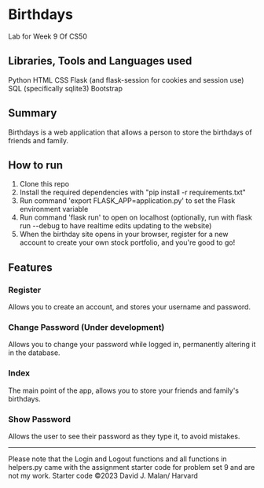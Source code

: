 # Birthdays
Lab for Week 9 Of CS50

## Libraries, Tools and Languages used
Python
HTML
CSS
Flask (and flask-session for cookies and session use)
SQL (specifically sqlite3)
Bootstrap

## Summary
Birthdays is a web application that allows a person to store the birthdays of friends and family. 

## How to run
1. Clone this repo
2. Install the required dependencies with "pip install -r requirements.txt"
3. Run command 'export FLASK_APP=application.py' to set the Flask environment variable
4. Run command 'flask run' to open on localhost (optionally, run with flask run --debug to have realtime edits updating to the website)
5. When the birthday site opens in your browser, register for a new account to create your own stock portfolio, and you're good to go!

## Features
### Register
Allows you to create an account, and stores your username and password.

### Change Password (Under development)
Allows you to change your password while logged in, permanently altering it in the database.

### Index
The main point of the app, allows you to store your friends and family's birthdays.

### Show Password
Allows the user to see their password as they type it, to avoid mistakes.

---
Please note that the Login and Logout functions and all functions in helpers.py came with the assignment starter code for problem set 9 and are not my work. Starter code ©2023 David J. Malan/ Harvard